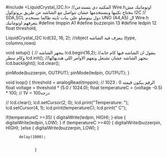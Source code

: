 #include <LiquidCrystal_I2C.h>
//المكتبه دي بتستدعي Wire.hاوتوماتيك مش بنحتاج نكتبها وبتستخدمها عشان تتواصل مع الشاشه عن طريق بروتوكول I2C
// SDA,SCL دول بيتوصلو على بنات ثابته طالما بستخدم UNO (A4,A5) ال Wire.h بتعرفهم اوتوماتيك
#define tmppin A1
#define buzzerpin 13
#define ledpin 12
float threshold;

LiquidCrystal_I2C lcd(32, 16, 2); //object بنعرف فيه الشاشه (type, columns,rows)

void setup() {
  // بنجهز الشاشه 
  lcd.begin(16,2); //بنقول ان الشاشه فيها كام خانه وكام سطر
  lcd.init();   //بنجهز الشاشه عشان تشتغل وتفهم الاوامر اللي هنديهالها
  lcd.backlight();
  lcd.clear();
  
  pinMode(buzzerpin, OUTPUT);
  pinMode(ledpin, OUTPUT);
}

void loop() {
  threshold = analogRead(tmppin); //  الرقم بيكون قيمته 0 : 1023 
  float voltage =   threshold * (5.0 / 1024.0); 
  float temperatureC = (voltage -0.5) * 100; // 1V = 100درجه 
  
 // lcd.clear();
  lcd.setCursor(2, 0);
  lcd.print("Temperature: ");
  lcd.setCursor(4, 1);
  lcd.print(temperatureC);
  lcd.print(" C");
  
  if(temperatureC >=35)
  {
	digitalWrite(ledpin, HIGH);
  }  else {
    digitalWrite(ledpin, LOW);
       }
  if (temperatureC >=40)
  {
    digitalWrite(buzzerpin, HIGH);
  }else {
    digitalWrite(buzzerpin, LOW);
  }
    
          delay(1000);
   

                 }


